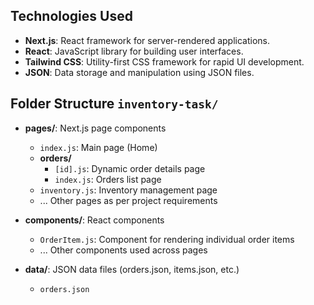 ## Technologies Used

- **Next.js**: React framework for server-rendered applications.
- **React**: JavaScript library for building user interfaces.
- **Tailwind CSS**: Utility-first CSS framework for rapid UI development.
- **JSON**: Data storage and manipulation using JSON files.

## Folder Structure `inventory-task/`

- **pages/**: Next.js page components
  - `index.js`: Main page (Home)
  - **orders/**
    - `[id].js`: Dynamic order details page
    - `index.js`: Orders list page
  - `inventory.js`: Inventory management page
  - ... Other pages as per project requirements

- **components/**: React components
  - `OrderItem.js`: Component for rendering individual order items
  - ... Other components used across pages

- **data/**: JSON data files (orders.json, items.json, etc.)
  - `orders.json`
